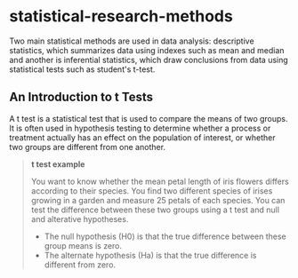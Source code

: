 # statistical-research-methods
Two main statistical methods are used in data analysis: descriptive statistics, which summarizes data using indexes such as mean and median and another is inferential statistics, which draw conclusions from data using statistical tests such as student's t-test.

## An Introduction to t Tests
A t test is a statistical test that is used to compare the means of two groups. It is often used in hypothesis testing to determine whether a process or treatment actually has an effect on the population of interest, or whether two groups are different from one another.

> **t test example**
>
>You want to know whether the mean petal length of iris flowers differs according to their species. You find two different species of irises growing in a garden and measure 25 petals of each species. You can test the difference between these two groups using a t test and null and alterative hypotheses.
>- The null hypothesis (H0) is that the true difference between these group means is zero.
>- The alternate hypothesis (Ha) is that the true difference is different from zero.
